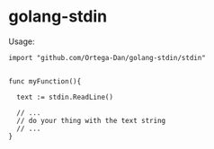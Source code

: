 # golang-stdin


Usage:

```golang
import "github.com/Ortega-Dan/golang-stdin/stdin"


func myFunction(){

  text := stdin.ReadLine()
  
  // ...
  // do your thing with the text string
  // ...
}
```
